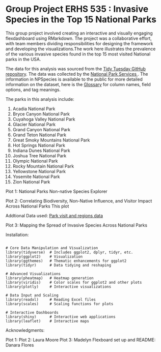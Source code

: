 # Group Project ERHS 535 : Invasive Species in the Top 15 National Parks

This group project involved creating an interactive and visually engaging flexdashboard using RMarkdown. The project was a collaborative effort, with team members dividing responsibilities for designing the framework and developing the visualizations.The work here illustrates the prevalence of the various invasive species found in the top 15 most visited National parks in the USA.

The data for this analysis was sourced from the [Tidy Tuesday GitHub repository](https://github.com/rfordatascience/tidytuesday/tree/master/data/2024/2024-10-08). The data was collected by the [National Park Services ](https://irma.nps.gov/NPSpecies/Search/SpeciesList). The information in NPSpecies is available to the public for more detailed information on the dataset, here is the [Glossary](https://irma.nps.gov/content/npspecies/Help/docs/NPSpecies_User_Guide.pdf) for column names, field options, and tag meanings. 

The parks in this analysis include:
1. Acadia National Park 
2. Bryce Canyon National Park
3. Cuyahoga Valley National Park
4. Glacier National Park 
5. Grand Canyon National Park 
6. Grand Teton National Park
7. Great Smoky Mountains National Park
8. Hot Springs National Park
9. Indiana Dunes National Park
10. Joshua Tree National Park
11. Olympic National Park
12. Rocky Mountain National Park 
13. Yellowstone National Park
14. Yosemite National Park 
15. Zion National Park

Plot 1: National Parks Non-native Species Explorer


Plot 2: Correlating Biodiversity, Non-Native Influence, and Visitor Impact Across National Parks
This plot


Addtional Data used: [Park visit and regions data](https://www.responsible-datasets-in-context.com/posts/np-data/)



Plot 3: Mapping the Spread of Invasive Species Across National Parks

Installation:

```

# Core Data Manipulation and Visualization
library(tidyverse)  # Includes ggplot2, dplyr, tidyr, etc.
library(ggplot2)    # Visualization
library(ggthemes)   # Thematic enhancements for ggplot2
library(tidyr)      # Data tidying and reshaping

# Advanced Visualizations
library(pheatmap)   # Heatmap generation
library(viridis)    # Color scales for ggplot2 and other plots
library(plotly)     # Interactive visualizations

# Data Input and Scaling
library(readxl)     # Reading Excel files
library(scales)     # Scaling functions for plots

# Interactive Dashboards
library(shiny)      # Interactive web applications
library(leaflet)    # Interactive maps

```



Acknowledgments:

Plot 1: 
Plot 2: Laura Moore 
Plot 3: Madelyn 
Flexboard set up and README: Danara Flores




 